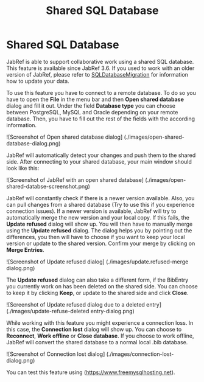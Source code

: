 ﻿---
title: Shared SQL Database
---

# Shared SQL Database

JabRef is able to support collaborative work using a shared SQL database.
This feature is available since JabRef 3.6.
If you used to work with an older version of JabRef, please refer to [SQLDatabaseMigration](SQLDatabaseMigration) for information how to update your data.

To use this feature you have to connect to a remote database. To do so you have to open the **File** in the menu bar and then  **Open shared database** dialog and fill it out. Under the field **Database type** you can choose between PostgreSQL, MySQL and Oracle depending on your remote database. Then, you have to fill out the rest of the fields with the according information.

![Screenshot of Open shared database dialog] (./images/open-shared-database-dialog.png)

JabRef will automatically detect your changes and push them to the shared side. After connecting to your shared database, your main window should look like this:

![Screenshot of JabRef with an open shared database] (./images/open-shared-databse-screenshot.png)

JabRef will constantly check if there is a newer version available. Also, you can pull changes from a shared database (Try to use this if you experience connection issues). If a newer version is available, JabRef will try to automatically merge the new version and your local copy. If this fails, the **Update refused** dialog will show up. You will then have to manually merge using the **Update refused** dialog. The dialog helps you by pointing out the differences, you then will have to choose if you want to keep your local version or update to the shared version. Confirm your merge by clicking on **Merge Entries**.

![Screenshot of Update refused dialog] (./images/update.refused-merge dialog.png) 

The **Update refused** dialog can also take a different form, if the BibEntry you currently work on has been deleted on the shared side. You can choose to keep it by clicking **Keep**, or update to the shared side and click **Close**.

![Screenshot of Update refused dialog due to a deleted entry] (./images/update-refuse-deleted entry-dialog.png)

While working with this feature you might experience a connection loss. In this case, the **Connection lost** dialog will show up. You can choose to **Reconnect**, **Work offline** or **Close database**. If you choose to work offline, JabRef will convert the shared database to a normal local .bib database.

![Screenshot of Connection lost dialog] (./images/connection-lost-dialog.png) 

You can test this feature using (https://www.freemysqlhosting.net).
